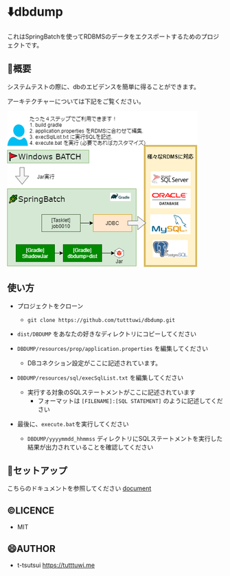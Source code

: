 
# :arrow_down:dbdump

これはSpringBatchを使ってRDBMSのデータをエクスポートするためのプロジェクトです。

## :eyes:概要

システムテストの際に、dbのエビデンスを簡単に得ることができます。

アーキテクチャーについては下記をご覧ください。

![architecture](./docs/assets/img/arch-img-ja.png)

## 使い方

- プロジェクトをクローン
  - `git clone https://github.com/tutttuwi/dbdump.git`
- `dist/DBDUMP` をあなたの好きなディレクトリにコピーしてください
- `DBDUMP/resources/prop/application.properties` を編集してください
  - DBコネクション設定がここに記述されています。
- `DBDUMP/resources/sql/execSqlList.txt` を編集してください
  - 実行する対象のSQLステートメントがここに記述されています
    - フォーマットは `[FILENAME]:[SQL STATEMENT]` のように記述してください

- 最後に、`execute.bat`を実行してください
  - `DBDUMP/yyyymmdd_hhmmss` ディレクトリにSQLステートメントを実行した結果が出力されていることを確認してください

## :pushpin:セットアップ

こちらのドキュメントを参照してください [document](./docs/index.adoc)

## :copyright:LICENCE

- MIT

## :smile:AUTHOR

- t-tsutsui <https://tutttuwi.me>
